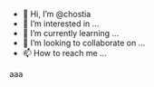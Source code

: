 - 👋 Hi, I’m @chostia
- 👀 I’m interested in ...
- 🌱 I’m currently learning ...
- 💞️ I’m looking to collaborate on ...
- 📫 How to reach me ...

<!---
chostia/chostia is a ✨ special ✨ repository because its `README.md` (this file) appears on your GitHub profile.
You can click the Preview link to take a look at your changes.
--->

aaa
